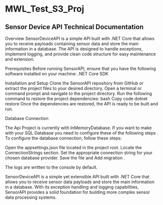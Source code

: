 # MWL_Test_S3_Proj
Sensor Device API Technical Documentation
-----------------------------------------
Overview
SensorDeviceAPI is a simple API built with .NET Core that allows you to receive payloads containing sensor data 
and store the main information in a database. The API is designed to handle exceptions, implement logging, 
and provide clean code structure for easy maintenance and extension.

Prerequisites
Before running SensorAPI, ensure that you have the following software installed on your machine:
.NET Core SDK

Installation and Setup
Clone the SensorAPI repository from GitHub or extract the project files to your desired directory.
Open a terminal or command prompt and navigate to the project directory.
Run the following command to restore the project dependencies:
bash
Copy code
dotnet restore
Once the dependencies are restored, the API is ready to be built and run.

Database Connection

The Api Project is currently with InMemoryDatabase.
If you want to make with your SQL Database you need to configure these of the following steps .
To configure the database connection, follow these steps:

Open the appsettings.json file located in the project root.
Locate the ConnectionStrings section.
Set the appropriate connection string for your chosen database provider.
Save the file and Add migration .

The logs are written to the console by default.

SensorDeviceAPI is a simple yet extensible API built with .NET Core that allows you to receive sensor data payloads 
and store the main information in a database. With its exception handling and logging capabilities, 
SensorAPI provides a solid foundation for building more complex sensor data processing systems.

